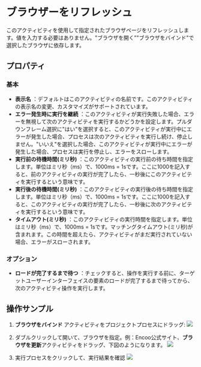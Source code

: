 # ブラウザーをリフレッシュ

このアクティビティを使用して指定されたブラウザページをリフレッシュします。値を入力する必要はありません。"ブラウザを開く""ブラウザをバインド"で選択したブラウザに依存します。


## プロパティ

### 基本

- **表示名** ：デフォルトはこのアクティビティの名前です。このアクティビティの表示名の変更、カスタマイズがサポートされています。
- **エラー発生時に実行を継続** ：このアクティビティが実行失敗した場合、エラーを無視して次のアクティビティを実行するかどうかを設定します。プルダウンフレーム選択に"はい"を選択すると、このアクティビティが実行中にエラーが発生した場合、プロセスは次のアクティビティを実行し続け、停止しません。"いいえ"を選択した場合、このアクティビティが実行中にエラーが発生した場合、プロセスは実行を停止し、エラーをスローします。
- **実行前の待機時間(ミリ秒)** ：このアクティビティの実行前の待ち時間を指定します。単位はミリ秒（ms）で、1000ms = 1sです。ここに1000を記入すると、前のアクティビティの実行が完了したら、一秒後にこのアクティビティを実行するという意味です。
- **実行後の待機時間(ミリ秒)** ：このアクティビティの実行後の待ち時間を指定します。単位はミリ秒（ms）で、1000ms = 1sです。ここに1000を記入すると、このアクティビティの実行が完了したら、一秒後に次のアクティビティを実行するという意味です。
- **タイムアウト(ミリ秒)** ：このアクティビティの実行時間を指定します。単位はミリ秒（ms）で、1000ms = 1sです。マッチングタイムアウト(ミリ秒)が含まれます。この時間を超えたら、アクティビティがまだ実行されていない場合、エラーがスローされます。

### オプション

- **ロードが完了するまで待つ** ：チェックすると、操作を実行する前に、ターゲットユーザーインターフェイスの要素のロードが完了するまで待ってから、次のアクティビティ操作を実行します。

## 操作サンプル

1.  **ブラウザをバインド** アクティビティをプロジェクトプロセスにドラッグ:
![](https://docimages.blob.core.chinacloudapi.cn/images/Activities/AttacBrowser20201221.png)

2. ダブルクリックして開いて、ブラウザを指定。例：Encoo公式サイト、**ブラウザを更新**アクティビティをドラッグ、下図のようになります。
![](https://docimages.blob.core.chinacloudapi.cn/images/Activities/RefreshBrowser20201221.png)

3. 実行プロセスをクリックして、実行結果を確認
![](https://docimages.blob.core.chinacloudapi.cn/images/Activities/RefreshBrowser2020122102.png)
